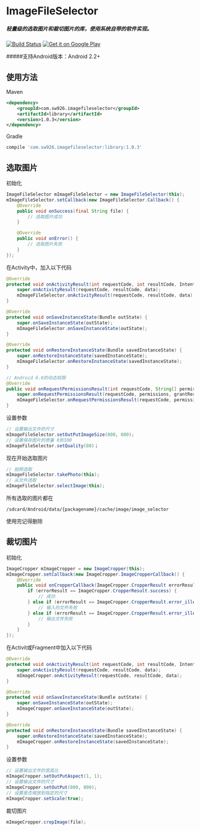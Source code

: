 # ImageFileSelector
##### 轻量级的选取图片和裁切图片的库，使用系统自带的软件实现。

[![Build Status](https://travis-ci.org/sw926/ImageFileSelector.svg?branch=master)](https://travis-ci.org/sw926/ImageFileSelector)
[![Get it on Google Play](http://www.android.com/images/brand/get_it_on_play_logo_small.png)](http://play.google.com/store/apps/details?id=com.sw926.imagefileselector.example)

#####支持Android版本：Android 2.2+

使用方法
----------
Maven
```xml
<dependency>
    <groupId>com.sw926.imagefileselector</groupId>
    <artifactId>library</artifactId>
    <version>1.0.3</version>
</dependency>
```
Gradle
```gradle
compile 'com.sw926.imagefileselector:library:1.0.3'
```


选取图片
----------
初始化
``` java
ImageFileSelector mImageFileSelector = new ImageFileSelector(this);
mImageFileSelector.setCallback(new ImageFileSelector.Callback() {
    @Override
    public void onSuccess(final String file) {
        // 选取图片成功
    }

    @Override
    public void onError() {
        // 选取图片失败
    }
});
```
在Activity中，加入以下代码
```java
@Override
protected void onActivityResult(int requestCode, int resultCode, Intent data) {
    super.onActivityResult(requestCode, resultCode, data);
    mImageFileSelector.onActivityResult(requestCode, resultCode, data);
}

@Override
protected void onSaveInstanceState(Bundle outState) {
    super.onSaveInstanceState(outState);
    mImageFileSelector.onSaveInstanceState(outState);
}

@Override
protected void onRestoreInstanceState(Bundle savedInstanceState) {
    super.onRestoreInstanceState(savedInstanceState);
    mImageFileSelector.onRestoreInstanceState(savedInstanceState);
}

// Android 6.0的动态权限
@Override
public void onRequestPermissionsResult(int requestCode, String[] permissions, int[] grantResults) {
    super.onRequestPermissionsResult(requestCode, permissions, grantResults);
    mImageFileSelector.onRequestPermissionsResult(requestCode, permissions, grantResults);
}
```
设置参数
```java
// 设置输出文件的尺寸
mImageFileSelector.setOutPutImageSize(800, 600);
// 设置保存图片的质量 0到100
mImageFileSelector.setQuality(80)；
```
现在开始选取图片
```java
// 拍照选取
mImageFileSelector.takePhoto(this);
// 从文件选取
mImageFileSelector.selectImage(this);
```
所有选取的图片都在
```
/sdcard/Android/data/{packagename}/cache/image/image_selector
```
使用完记得删除

裁切图片
----------
初始化
```java
ImageCropper mImageCropper = new ImageCropper(this);
mImageCropper.setCallback(new ImageCropper.ImageCropperCallback() {
    @Override
    public void onCropperCallback(ImageCropper.CropperResult errorResult, File srcFile, File outFile) {
        if (errorResult == ImageCropper.CropperResult.success) {
            // 成功
        } else if (errorResult == ImageCropper.CropperResult.error_illegal_input_file) {
            // 输入的文件失败
        } else if (errorResult == ImageCropper.CropperResult.error_illegal_out_file) {
            // 输出文件失败
        }
    }
});
```
在Activit或Fragment中加入以下代码
```java
@Override
protected void onActivityResult(int requestCode, int resultCode, Intent data) {
    super.onActivityResult(requestCode, resultCode, data);
    mImageCropper.onActivityResult(requestCode, resultCode, data);
}

@Override
protected void onSaveInstanceState(Bundle outState) {
    super.onSaveInstanceState(outState);
    mImageCropper.onSaveInstanceState(outState);
}

@Override
protected void onRestoreInstanceState(Bundle savedInstanceState) {
    super.onRestoreInstanceState(savedInstanceState);
    mImageCropper.onRestoreInstanceState(savedInstanceState);
}
```
设置参数
```java
// 设置输出文件的宽高比
mImageCropper.setOutPutAspect(1, 1);
// 设置输出文件的尺寸
mImageCropper.setOutPut(800, 800);
// 设置是否缩放到指定的尺寸
mImageCropper.setScale(true);
```
裁切图片
```java
mImageCropper.cropImage(file);
```
